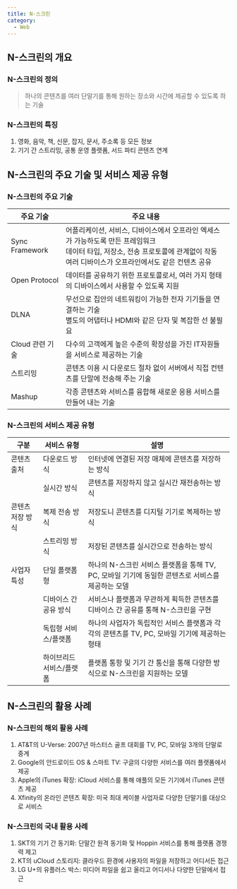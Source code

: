```yaml
---
title: N-스크린
category:
  - Web
---
```


## N-스크린의 개요
### N-스크린의 정의
> 하나의 콘텐츠를 여러 단말기를 통해 원하는 장소와 시간에 제공할 수 있도록 하는 기술

### N-스크린의 특징
1. 영화, 음악, 책, 신문, 잡지, 문서, 주소록 등 모든 정보
1. 기기 간 스트리밍, 공통 운영 플랫폼, 서드 파티 콘텐츠 연계

## N-스크린의 주요 기술 및 서비스 제공 유형
### N-스크린의 주요 기술

|주요 기술|주요 내용|
|-------|-------|
|Sync Framework|어플리케이션, 서비스, 디바이스에서 오프라인 엑세스가 가능하도록 만든 프레임워크<br>데이터 타입, 저장소, 전송 프로토콜에 관계없이 작동<br>여러 디바이스가 오프라인에서도 같은 컨텐츠 공유|
|Open Protocol|데이터를 공유하기 위한 프로토콜로서, 여러 가지 형태의 디바이스에서 사용할 수 있도록 지원|
|DLNA|무선으로 집안의 네트워킹이 가능한 전자 기기들을 연결하는 기술<br>별도의 어댑터나 HDMI와 같은 단자 및 복잡한 선 불필요|
|Cloud 관련 기술|다수의 고객에게 높은 수준의 확장성을 가진 IT자원들을 서비스로 제공하는 기술|
|스트리밍|콘텐츠 이용 시 다운로드 절차 없이 서버에서 직접 컨텐츠를 단말에 전송해 주는 기술|
|Mashup|각종 콘텐츠와 서비스를 융합해 새로운 응용 서비스를 만들어 내는 기술|

### N-스크린의 서비스 제공 유형

|구분|서비스 유형|설명|
|---|--------|---|
|콘텐츠 출처|다운로드 방식|인터넷에 연결된 저장 매체에 콘텐츠를 저장하는 방식|
| |실시간 방식|콘텐츠를 저장하지 않고 실시간 재전송하는 방식|
|콘텐츠 저장 방식|복제 전송 방식|저장도니 콘텐츠를 디지털 기기로 복제하는 방식|
| |스트리밍 방식|저장된 콘텐츠를 실시간으로 전송하는 방식|
|사업자 특성|단일 플랫폼형|하나의 N-스크린 서비스 플랫폼을 통해 TV, PC, 모바일 기기에 동일한 콘텐츠로 서비스를 제공하는 모델|
| |디바이스 간 공유 방식|서비스나 플랫폼과 무관하게 획득한 콘텐츠를 디바이스 간 공유를 통해 N-스크린을 구현|
| |독립형 서비스/플랫폼|하나의 사업자가 독립적인 서비스 플랫폼과 각각의 콘텐츠를 TV, PC, 모바일 기기에 제공하는 형태|
| |하이브리드 서비스/플랫폼|플랫폼 통항 및 기기 간 통신을 통해 다양한 방식으로 N-스크린을 지원하는 모델|

## N-스크린의 활용 사례
### N-스크린의 해외 활용 사례

1. AT&T의 U-Verse: 2007년 마스터스 골프 대회를 TV, PC, 모바일 3개의 단말로 중계
1. Google의 안드로이드 OS & 스마트 TV: 구글의 다양한 서비스를 여러 플랫폼에서 제공
1. Apple의 iTunes 확장: iCloud 서비스를 통해 애플의 모든 기기에서 iTunes 콘텐츠 제공
1. Xfinity의 온라인 콘텐츠 확장: 미국 최대 케이블 사업자로 다양한 단말기를 대상으로 서비스

### N-스크린의 국내 활용 사례

1. SKT의 기기 간 동기화: 단말간 원격 동기화 및 Hoppin 서비스를 통해 플랫폼 경쟁력 제고
1. KT의 uCloud 스토리지: 클라우드 환경에 사용자의 파일을 저장하고 어디서든 접근
1. LG U+의 유플러스 박스: 미디어 파일을 쉽고 올리고 어디서나 다양한 단말에서 접근
